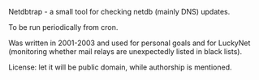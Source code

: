 Netdbtrap - a small tool for checking netdb (mainly DNS) updates.

To be run periodically from cron.

Was written in 2001-2003 and used for personal goals and for LuckyNet
(monitoring whether mail relays are unexpectedly listed in black lists).

License: let it will be public domain, while authorship is mentioned.
